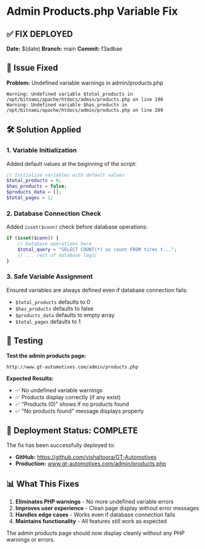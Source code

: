 # Admin Products.php Variable Fix

## ✅ **FIX DEPLOYED**

**Date:** $(date)
**Branch:** main
**Commit:** f3adbae

## 🔧 **Issue Fixed**

**Problem:** Undefined variable warnings in admin/products.php

```
Warning: Undefined variable $total_products in /opt/bitnami/apache/htdocs/admin/products.php on line 198
Warning: Undefined variable $has_products in /opt/bitnami/apache/htdocs/admin/products.php on line 209
```

## 🛠️ **Solution Applied**

### **1. Variable Initialization**

Added default values at the beginning of the script:

```php
// Initialize variables with default values
$total_products = 0;
$has_products = false;
$products_data = [];
$total_pages = 1;
```

### **2. Database Connection Check**

Added `isset($conn)` check before database operations:

```php
if (isset($conn)) {
    // Database operations here
    $total_query = "SELECT COUNT(*) as count FROM tires t...";
    // ... rest of database logic
}
```

### **3. Safe Variable Assignment**

Ensured variables are always defined even if database connection fails:

- `$total_products` defaults to 0
- `$has_products` defaults to false
- `$products_data` defaults to empty array
- `$total_pages` defaults to 1

## 🧪 **Testing**

**Test the admin products page:**

```
http://www.gt-automotives.com/admin/products.php
```

**Expected Results:**

- ✅ No undefined variable warnings
- ✅ Products display correctly (if any exist)
- ✅ "Products (0)" shows if no products found
- ✅ "No products found" message displays properly

## 🚀 **Deployment Status: COMPLETE**

The fix has been successfully deployed to:

- **GitHub:** https://github.com/vishaltoora/GT-Automotives
- **Production:** www.gt-automotives.com/admin/products.php

## 📊 **What This Fixes**

1. **Eliminates PHP warnings** - No more undefined variable errors
2. **Improves user experience** - Clean page display without error messages
3. **Handles edge cases** - Works even if database connection fails
4. **Maintains functionality** - All features still work as expected

The admin products page should now display cleanly without any PHP warnings or errors.

